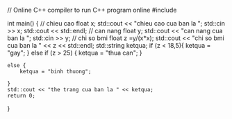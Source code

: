 // Online C++ compiler to run C++ program online
#include <iostream>

int main() {
    // chieu cao
    float x;
    std::cout << "chieu cao cua ban la ";
    std::cin >> x;
  std::cout << std::endl;
    // can nang 
    float y;
    std::cout << "can nang cua ban la ";
    std::cin >> y;
    // chi so bmi
    float z =y/(x*x);
    std::cout << "chi so bmi cua ban la " << z << std::endl;
    std::string ketqua;
    if (z < 18,5){ 
        ketqua = "gay";
    }
    else if (z > 25) {
        ketqua = "thua can";
    }
    
    else {
        ketqua = "binh thuong";

    }
    std::cout << "the trang cua ban la " << ketqua;
    return 0;
}
